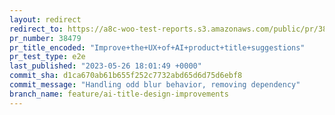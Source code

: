 ```yaml
---
layout: redirect
redirect_to: https://a8c-woo-test-reports.s3.amazonaws.com/public/pr/38479/e2e/index.html
pr_number: 38479
pr_title_encoded: "Improve+the+UX+of+AI+product+title+suggestions"
pr_test_type: e2e
last_published: "2023-05-26 18:01:49 +0000"
commit_sha: d1ca670ab61b655f252c7732abd65d6d75d6ebf8
commit_message: "Handling odd blur behavior, removing dependency"
branch_name: feature/ai-title-design-improvements
---
```

